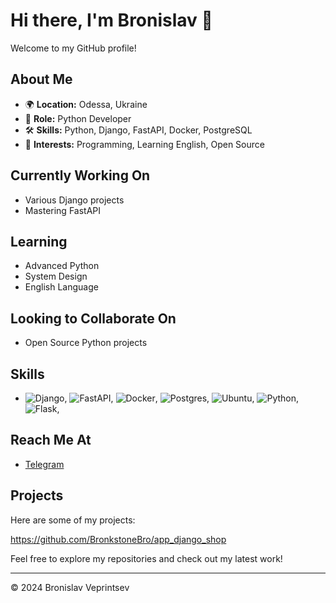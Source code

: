 # Hi there, I'm Bronislav  👋

Welcome to my GitHub profile!

## About Me

- 🌍 **Location:** Odessa, Ukraine
- 💼 **Role:** Python Developer
- 🛠️ **Skills:** Python, Django, FastAPI, Docker, PostgreSQL
- 🎯 **Interests:** Programming, Learning English, Open Source

## Currently Working On

- Various Django projects
- Mastering FastAPI

## Learning

- Advanced Python
- System Design
- English Language

## Looking to Collaborate On

- Open Source Python projects

## Skills

- ![Django](https://img.shields.io/badge/django-%23092E20.svg?style=for-the-badge&logo=django&logoColor=white), ![FastAPI](https://img.shields.io/badge/FastAPI-005571?style=for-the-badge&logo=fastapi), ![Docker](https://img.shields.io/badge/docker-%230db7ed.svg?style=for-the-badge&logo=docker&logoColor=white), ![Postgres](https://img.shields.io/badge/postgres-%23316192.svg?style=for-the-badge&logo=postgresql&logoColor=white), ![Ubuntu](https://img.shields.io/badge/Ubuntu-E95420?style=for-the-badge&logo=ubuntu&logoColor=white), 	![Python](https://img.shields.io/badge/python-3670A0?style=for-the-badge&logo=python&logoColor=ffdd54), 	![Flask](https://img.shields.io/badge/flask-%23000.svg?style=for-the-badge&logo=flask&logoColor=white), 

## Reach Me At

- [Telegram](https://t.me/bronkstonebro)


## Projects

Here are some of my projects:

https://github.com/BronkstoneBro/app_django_shop

Feel free to explore my repositories and check out my latest work!

---

&copy; 2024 Bronislav Veprintsev
